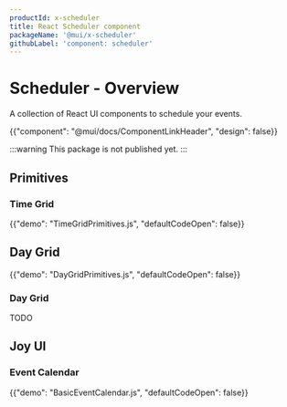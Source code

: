 ```yaml
---
productId: x-scheduler
title: React Scheduler component
packageName: '@mui/x-scheduler'
githubLabel: 'component: scheduler'
---
```


# Scheduler - Overview

<p class="description">A collection of React UI components to schedule your events. </p>

{{"component": "@mui/docs/ComponentLinkHeader", "design": false}}

:::warning
This package is not published yet.
:::

## Primitives

### Time Grid

{{"demo": "TimeGridPrimitives.js", "defaultCodeOpen": false}}

## Day Grid

{{"demo": "DayGridPrimitives.js", "defaultCodeOpen": false}}

### Day Grid

TODO

## Joy UI

### Event Calendar

{{"demo": "BasicEventCalendar.js", "defaultCodeOpen": false}}

